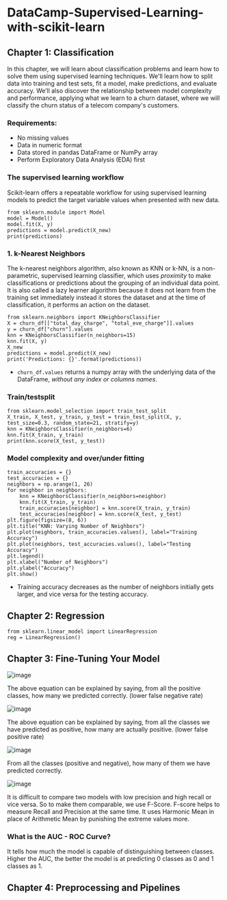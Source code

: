 # DataCamp-Supervised-Learning-with-scikit-learn

## Chapter 1: Classification

In this chapter, we will learn about classification problems and learn how to solve them using supervised learning techniques. We'll learn how to split data into training and test sets, fit a model, make predictions, and evaluate accuracy. We’ll also discover the relationship between model complexity and performance, applying what we learn to a churn dataset, where we will classify the churn status of a telecom company's customers.

### Requirements:
- No missing values
- Data in numeric format
- Data stored in pandas DataFrame or NumPy array
- Perform Exploratory Data Analysis (EDA) first


### The supervised learning workflow
Scikit-learn offers a repeatable workflow for using supervised learning models to predict the target variable values when presented with new data.

```
from sklearn.module import Model
model = Model()
model.fit(X, y)
predictions = model.predict(X_new)
print(predictions)
```

### 1. k-Nearest Neighbors

The k-nearest neighbors algorithm, also known as KNN or k-NN, is a non-parametric, supervised learning classifier, which uses *proximity* to make classifications or predictions about the grouping of an individual data point. It is also called a lazy learner algorithm because it does not learn from the training set immediately instead it stores the dataset and at the time of classification, it performs an action on the dataset.

```
from sklearn.neighbors import KNeighborsClassifier
X = churn_df[["total_day_charge", "total_eve_charge"]].values
y = churn_df["churn"].values
knn = KNeighborsClassifier(n_neighbors=15)
knn.fit(X, y)
X_new
predictions = model.predict(X_new)
print('Predictions: {}'.format(predictions))

```

- ```churn_df.values``` returns a numpy array with the underlying data of the DataFrame, *without any index or columns names*.

### Train/testsplit

```
from sklearn.model_selection import train_test_split
X_train, X_test, y_train, y_test = train_test_split(X, y, test_size=0.3, random_state=21, stratify=y)
knn = KNeighborsClassifier(n_neighbors=6)
knn.fit(X_train, y_train)
print(knn.score(X_test, y_test))
```

### Model complexity and over/under fitting

```
train_accuracies = {}
test_accuracies = {}
neighbors = np.arange(1, 26)
for neighbor in neighbors:
    knn = KNeighborsClassifier(n_neighbors=neighbor)
    knn.fit(X_train, y_train)
    train_accuracies[neighbor] = knn.score(X_train, y_train)
    test_accuracies[neighbor] = knn.score(X_test, y_test)
plt.figure(figsize=(8, 6))
plt.title("KNN: Varying Number of Neighbors")
plt.plot(neighbors, train_accuracies.values(), label="Training Accuracy")
plt.plot(neighbors, test_accuracies.values(), label="Testing Accuracy")
plt.legend()
plt.xlabel("Number of Neighbors")
plt.ylabel("Accuracy")
plt.show()
```

- Training accuracy decreases as the number of neighbors initially gets larger, and vice versa for the testing accuracy.

## Chapter 2: Regression

```
from sklearn.linear_model import LinearRegression
reg = LinearRegression()
```

## Chapter 3: Fine-Tuning Your Model

![image](https://user-images.githubusercontent.com/113103161/210335593-de65ddd7-f36d-4317-bacf-2dec38ae2a5a.png)

The above equation can be explained by saying, from all the positive classes, how many we predicted correctly. (lower false negative rate)

![image](https://user-images.githubusercontent.com/113103161/210335611-2baf6c23-81e1-4c5e-a5f7-63ffc08367fb.png)

The above equation can be explained by saying, from all the classes we have predicted as positive, how many are actually positive. (lower false positive rate)

![image](https://user-images.githubusercontent.com/113103161/210336200-8db7efad-25cf-4c75-8352-0273eb1beb94.png)

From all the classes (positive and negative), how many of them we have predicted correctly.

![image](https://user-images.githubusercontent.com/113103161/210335632-0a0004f0-208f-437e-8037-161216abe768.png)

It is difficult to compare two models with low precision and high recall or vice versa. So to make them comparable, we use F-Score. F-score helps to measure Recall and Precision at the same time. It uses Harmonic Mean in place of Arithmetic Mean by punishing the extreme values more.

### What is the AUC - ROC Curve?
It tells how much the model is capable of distinguishing between classes. Higher the AUC, the better the model is at predicting 0 classes as 0 and 1 classes as 1.



## Chapter 4: Preprocessing and Pipelines
